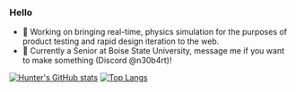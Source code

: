### Hello

- 🔭 Working on bringing real-time, physics simulation for the purposes of product testing and rapid design iteration to the web.
- 💬 Currently a Senior at Boise State University, message me if you want to make something (Discord @n30b4rt)!

[![Hunter's GitHub stats](https://github-readme-stats.vercel.app/api?username=HunterBarclay&show_icons=true&theme=onedark)](https://github.com/anuraghazra/github-readme-stats)
[![Top Langs](https://github-readme-stats.vercel.app/api/top-langs/?username=HunterBarclay&layout=compact&show_icons=true&theme=onedark&hide=roff,kotlin,shell,batchfile&langs_count=8)](https://github.com/anuraghazra/github-readme-stats)
